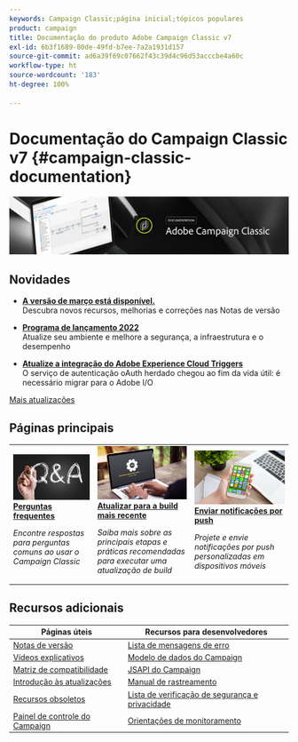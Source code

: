 ```yaml
---
keywords: Campaign Classic;página inicial;tópicos populares
product: campaign
title: Documentação do produto Adobe Campaign Classic v7
exl-id: 6b3f1689-80de-49fd-b7ee-7a2a1931d157
source-git-commit: ad6a39f69c07662f43c39d4c96d53acccbe4a60c
workflow-type: ht
source-wordcount: '183'
ht-degree: 100%

---
```


# Documentação do Campaign Classic v7 {#campaign-classic-documentation}

![](platform/using/assets/do-not-localize/banner_acc_doc.jpg)

## Novidades

* **[A versão de março está disponível.](rn/using/latest-release.md)**<br/> Descubra novos recursos, melhorias e correções nas Notas de versão

* **[Programa de lançamento 2022](technotes/using/dc-migration.md)**<br/> Atualize seu ambiente e melhore a segurança, a infraestrutura e o desempenho

<!--* **[Secure your Campaign environment](technotes/using/tech-stack-upgrade.md)**<br/> Update to the latest versions to secure your Campaign platform-->

* **[Atualize a integração do Adobe Experience Cloud Triggers](integrations/using/configuring-adobe-io.md)**<br/> O serviço de autenticação oAuth herdado chegou ao fim da vida útil: é necessário migrar para o Adobe I/O

[Mais atualizações](rn/using/documentation-updates.md)

## Páginas principais

<table style="table-layout:fixed">
<tr>
  <td>
    <a href="platform/using/common-questions.md">
      <img alt="Perguntas frequentes" src="platform/using/assets/FAQ.png"/>
    </a>
    <div>
      <a href="platform/using/common-questions.md">
    <strong>Perguntas frequentes</strong>
    </a>
    </div>
    <p>
    <em>Encontre respostas para perguntas comuns ao usar o Campaign Classic</em>
    <p>
  </td>
   <td>
    <a href="production/using/build-upgrade.md">
      <img alt="Atualização da build" src="platform/using/assets/upgrade.png" />
    </a>
    <div>
      <a href="production/using/build-upgrade.md">
    <strong>Atualizar para a build mais recente</strong>
    </a>
    </div>
    <p>
    <em>Saiba mais sobre as principais etapas e práticas recomendadas para executar uma atualização de build</em>
    <p>
  </td>
  <td>
    <a href="delivery/using/create-notifications-ios.md">
       <img alt="Notificações por push" src="platform/using/assets/push.png" />
    </a>
    <div>
       <a href="delivery/using/create-notifications-ios.md">
    <strong>Enviar notificações por push</strong>
    </a>
    </div>
    <p>
    <em>Projete e envie notificações por push personalizadas em dispositivos móveis</em>
    <p>
  </td>
</tr>
</table>

## Recursos adicionais

| Páginas úteis | Recursos para desenvolvedores |
|---|---|
| [Notas de versão](rn/using/latest-release.md) | [Lista de mensagens de erro](https://experienceleague.adobe.com/developer/campaign-errors/error_codes.html?lang=pt-BR) |
| [Vídeos explicativos](https://experienceleague.adobe.com/docs/campaign-classic-learn/tutorials/overview.html?lang=pt-BR) | [Modelo de dados do Campaign](configuration/using/about-data-model.md) |
| [Matriz de compatibilidade](rn/using/compatibility-matrix.md) | [JSAPI do Campaign](https://experienceleague.adobe.com/developer/campaign-api/api/p-1.html?lang=pt-BR) |
| [Introdução às atualizações](rn/using/rn-overview.md) | [Manual de rastreamento](delivery/using/about-message-tracking.md) |
| [Recursos obsoletos](rn/using/deprecated-features.md) | [Lista de verificação de segurança e privacidade](https://experienceleague.adobe.com/docs/campaign-classic/using/installing-campaign-classic/security-privacy/get-started-security-privacy.html?lang=pt-BR) |
| [Painel de controle do Campaign](https://experienceleague.adobe.com/docs/control-panel/using/control-panel-home.html?lang=pt-BR) | [Orientações de monitoramento](production/using/monitoring-guidelines.md) |
